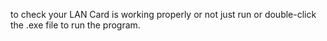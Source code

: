 to check your LAN Card is working properly or not just run or double-click the .exe file to run the program.
